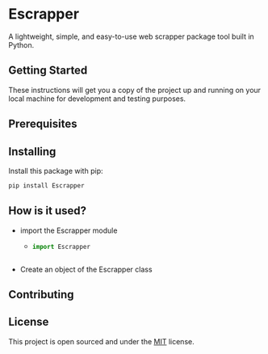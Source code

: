 # Escrapper
A lightweight, simple, and easy-to-use web scrapper package tool built in Python.

## Getting Started
These instructions will get you a copy of the project up and running on your local machine for development and testing purposes.

## Prerequisites

## Installing

Install this package with pip:

```python
pip install Escrapper

```

## How is it used?

  - import the Escrapper module
    - ```python
      import Escrapper
    ```
  - Create an object of the Escrapper class



## Contributing


## License
This project is open sourced and under the <a href="https://github.com/MediBoss/Escrapper/blob/master/LICENSE">MIT</a> license.
